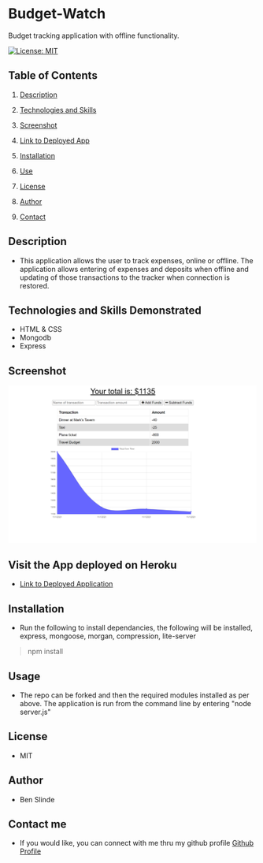 # Budget-Watch
Budget tracking application with offline functionality.

[![License: MIT](https://img.shields.io/badge/License-MIT-yellow.svg)](https://opensource.org/licenses/MIT)


## Table of Contents

1. [Description](#description)

1. [Technologies and Skills](#technologies)

1. [Screenshot](#screenshot)

1. [Link to Deployed App](#sample)

1. [Installation](#installation)

1. [Use](#usage)

1. [License](#license)

1. [Author](#author)

1. [Contact](#contact)


## <a id="description"></a>Description

* This application allows the user to track expenses, online or offline.  The application allows entering of expenses and deposits when offline and updating of those transactions to the tracker when connection is restored.

## <a id="technologies"></a>Technologies and Skills Demonstrated

* HTML & CSS
* Mongodb
* Express

## <a id="screenshot"></a>Screenshot

![Screenshot of App in use](./public/assets/images/SSBW.png)

## <a id="sample"></a>Visit the App deployed on Heroku

* [Link to Deployed Application](https://dry-woodland-30443.herokuapp.com/)

## <a id="installation"></a>Installation

* Run the following to install dependancies, the following will be installed, express, mongoose, morgan, compression, lite-server

> npm install

## <a id="usage"></a>Usage

* The repo can be forked and then the required modules installed as per above.  The application is run from the command line by entering "node server.js"

## <a id="license"></a>License

- MIT

## <a id="author"></a>Author

* Ben Slinde

## <a id="contact"></a>Contact me

* If you would like, you can connect with me thru my github profile [Github Profile](https://github.com/stevenslade)